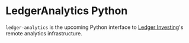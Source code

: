 # LedgerAnalytics Python

`ledger-analytics` is the upcoming Python interface to [Ledger Investing](https://ledgerinvesting.com)'s remote
analytics infrastructure.
